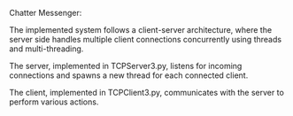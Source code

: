 Chatter Messenger:

 The implemented system follows a client-server architecture, where the server side handles
 multiple client connections concurrently using threads and multi-threading. 
 
 The server, implemented in TCPServer3.py, listens for incoming connections and
 spawns a new thread for each connected client.
 
 The client, implemented in TCPClient3.py, communicates with the server to perform
 various actions.
